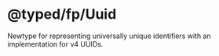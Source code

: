 # @typed/fp/Uuid

Newtype for representing universally unique identifiers with an implementation for v4 UUIDs.
